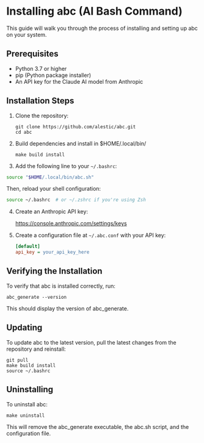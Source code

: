 # Installing abc (AI Bash Command)

This guide will walk you through the process of installing and setting up abc on your system.

## Prerequisites

- Python 3.7 or higher
- pip (Python package installer)
- An API key for the Claude AI model from Anthropic

## Installation Steps

1. Clone the repository:
   ```
   git clone https://github.com/alestic/abc.git
   cd abc
   ```

2. Build dependencies and install in $HOME/.local/bin/

   ```
   make build install
   ```

3. Add the following line to your `~/.bashrc`:

```bash
source "$HOME/.local/bin/abc.sh"
```

Then, reload your shell configuration:

```bash
source ~/.bashrc  # or ~/.zshrc if you're using Zsh
```

4. Create an Anthropic API key:

   https://console.anthropic.com/settings/keys

5. Create a configuration file at `~/.abc.conf` with your API key:
   ```ini
   [default]
   api_key = your_api_key_here
   ```

## Verifying the Installation

To verify that abc is installed correctly, run:

```
abc_generate --version
```

This should display the version of abc_generate.

## Updating

To update abc to the latest version, pull the latest changes from the repository and reinstall:

```
git pull
make build install
source ~/.bashrc
```

## Uninstalling

To uninstall abc:

```
make uninstall
```

This will remove the abc_generate executable, the abc.sh script, and the configuration file.
